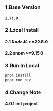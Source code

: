 ### 1.Base Version
#### `1.78.0`

### 2.Local Install
#### 2.1 NodeJS >=22.5.0
#### 2.2 pnpm >=9.15.0

### 3.Run In Local
```bash
pnpm install
pnpm run dev
```

### 4.Change Note
#### 4.0.1 init project

